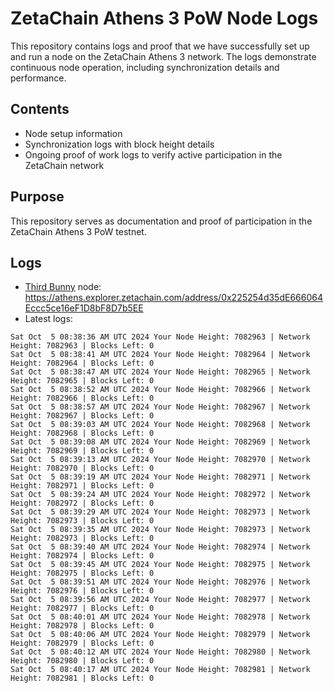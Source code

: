 # ZetaChain Athens 3 PoW Node Logs
This repository contains logs and proof that we have successfully set up and run a node on the ZetaChain Athens 3 network. The logs demonstrate continuous node operation, including synchronization details and performance.

## Contents
- Node setup information
- Synchronization logs with block height details
- Ongoing proof of work logs to verify active participation in the ZetaChain network

## Purpose
This repository serves as documentation and proof of participation in the ZetaChain Athens 3 PoW testnet.

## Logs

- [Third Bunny](https://thirdbunny.xyz/) node: https://athens.explorer.zetachain.com/address/0x225254d35dE666064Eccc5ce16eF1D8bF8D7b5EE
- Latest logs:
```
Sat Oct  5 08:38:36 AM UTC 2024 Your Node Height: 7082963 | Network Height: 7082963 | Blocks Left: 0
Sat Oct  5 08:38:41 AM UTC 2024 Your Node Height: 7082964 | Network Height: 7082964 | Blocks Left: 0
Sat Oct  5 08:38:47 AM UTC 2024 Your Node Height: 7082965 | Network Height: 7082965 | Blocks Left: 0
Sat Oct  5 08:38:52 AM UTC 2024 Your Node Height: 7082966 | Network Height: 7082966 | Blocks Left: 0
Sat Oct  5 08:38:57 AM UTC 2024 Your Node Height: 7082967 | Network Height: 7082967 | Blocks Left: 0
Sat Oct  5 08:39:03 AM UTC 2024 Your Node Height: 7082968 | Network Height: 7082968 | Blocks Left: 0
Sat Oct  5 08:39:08 AM UTC 2024 Your Node Height: 7082969 | Network Height: 7082969 | Blocks Left: 0
Sat Oct  5 08:39:13 AM UTC 2024 Your Node Height: 7082970 | Network Height: 7082970 | Blocks Left: 0
Sat Oct  5 08:39:19 AM UTC 2024 Your Node Height: 7082971 | Network Height: 7082971 | Blocks Left: 0
Sat Oct  5 08:39:24 AM UTC 2024 Your Node Height: 7082972 | Network Height: 7082972 | Blocks Left: 0
Sat Oct  5 08:39:29 AM UTC 2024 Your Node Height: 7082973 | Network Height: 7082973 | Blocks Left: 0
Sat Oct  5 08:39:35 AM UTC 2024 Your Node Height: 7082973 | Network Height: 7082973 | Blocks Left: 0
Sat Oct  5 08:39:40 AM UTC 2024 Your Node Height: 7082974 | Network Height: 7082974 | Blocks Left: 0
Sat Oct  5 08:39:45 AM UTC 2024 Your Node Height: 7082975 | Network Height: 7082975 | Blocks Left: 0
Sat Oct  5 08:39:51 AM UTC 2024 Your Node Height: 7082976 | Network Height: 7082976 | Blocks Left: 0
Sat Oct  5 08:39:56 AM UTC 2024 Your Node Height: 7082977 | Network Height: 7082977 | Blocks Left: 0
Sat Oct  5 08:40:01 AM UTC 2024 Your Node Height: 7082978 | Network Height: 7082978 | Blocks Left: 0
Sat Oct  5 08:40:06 AM UTC 2024 Your Node Height: 7082979 | Network Height: 7082979 | Blocks Left: 0
Sat Oct  5 08:40:12 AM UTC 2024 Your Node Height: 7082980 | Network Height: 7082980 | Blocks Left: 0
Sat Oct  5 08:40:17 AM UTC 2024 Your Node Height: 7082981 | Network Height: 7082981 | Blocks Left: 0
```
